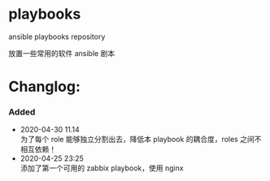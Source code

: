 # playbooks

ansible playbooks repository

放置一些常用的软件 ansible 剧本

# Changlog:

### Added

- 2020-04-30 11.14  
  为了每个 role 能够独立分割出去，降低本 playbook 的耦合度，roles 之间不相互依赖！
- 2020-04-25 23:25  
  添加了第一个可用的 zabbix playbook，使用 nginx
